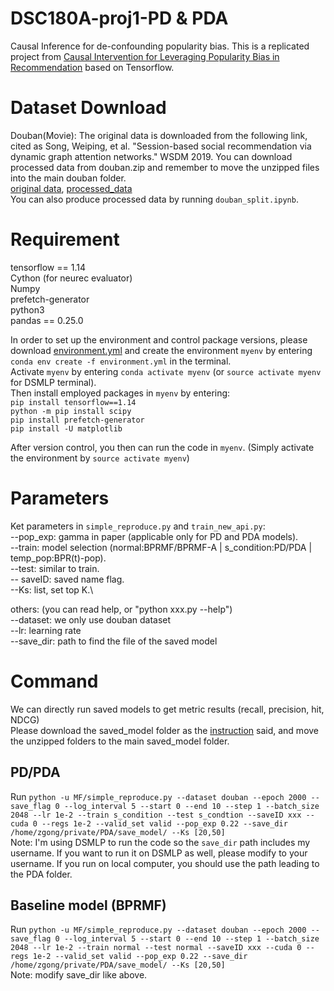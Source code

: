 # DSC180A-proj1-PD & PDA
Causal Inference for de-confounding popularity bias. This is a replicated project from [Causal Intervention for Leveraging Popularity Bias in
Recommendation](https://arxiv.org/pdf/2105.06067.pdf) based on Tensorflow. 

# Dataset Download
Douban(Movie): The original data is downloaded from the following link, cited as Song, Weiping, et al. "Session-based social recommendation via dynamic graph attention networks." WSDM 2019. You can download processed data from douban.zip and remember to move the unzipped files into the main douban folder.\
[original data](https://github.com/DeepGraphLearning/RecommenderSystems/blob/master/socialRec/README.md#douban-data), [processed_data](https://github.com/bettygong/DSC180A-proj1-PD/tree/main/data/douban)\
You can also produce processed data by running `douban_split.ipynb`.

# Requirement 
tensorflow == 1.14 \
Cython (for neurec evaluator)\
Numpy\
prefetch-generator\
python3\
pandas == 0.25.0

In order to set up the environment and control package versions, please download [environment.yml](https://github.com/bettygong/DSC180A-proj1-PD/blob/main/environment.yml) and create the environment `myenv` by entering `conda env create -f environment.yml` in the terminal. \
Activate `myenv` by entering `conda activate myenv` (or `source activate myenv` for DSMLP terminal).\
Then install employed packages in `myenv` by entering:\
`pip install tensorflow==1.14` \
`python -m pip install scipy` \
`pip install prefetch-generator` \
`pip install -U matplotlib` 

After version control, you then can run the code in `myenv`. (Simply activate the environment by `source activate myenv`)

# Parameters
Ket parameters in `simple_reproduce.py` and `train_new_api.py`:\
--pop_exp: gamma in paper (applicable only for PD and PDA models).\
--train: model selection (normal:BPRMF/BPRMF-A | s_condition:PD/PDA | temp_pop:BPR(t)-pop).\
--test: similar to train.\
-- saveID: saved name flag.\
--Ks: list, set top K.\

others: (you can read help, or "python xxx.py --help")\
--dataset: we only use douban dataset \
--lr: learning rate\
--save_dir: path to find the file of the saved model 

# Command
We can directly run saved models to get metric results (recall, precision, hit, NDCG)\
Please download the saved_model folder as the [instruction](https://github.com/bettygong/DSC180A-proj1-PD/tree/main/save_model) said, and move the unzipped folders to the main saved_model folder.
## PD/PDA
Run `python -u MF/simple_reproduce.py --dataset douban --epoch 2000 --save_flag 0 --log_interval 5 --start 0 --end 10 --step 1 --batch_size 2048 --lr 1e-2 --train s_condition --test s_condtion --saveID xxx --cuda 0 --regs 1e-2 --valid_set valid --pop_exp 0.22 --save_dir /home/zgong/private/PDA/save_model/ --Ks [20,50]`\
Note: I'm using DSMLP to run the code so the `save_dir` path includes my username. If you want to run it on DSMLP as well, please modify to your username. If you run on local computer, you should use the path leading to the PDA folder.

## Baseline model (BPRMF)
Run `python -u MF/simple_reproduce.py --dataset douban --epoch 2000 --save_flag 0 --log_interval 5 --start 0 --end 10 --step 1 --batch_size 2048 --lr 1e-2 --train normal --test normal --saveID xxx --cuda 0 --regs 1e-2 --valid_set valid --pop_exp 0.22 --save_dir /home/zgong/private/PDA/save_model/ --Ks [20,50]`\
Note: modify save_dir like above. 






